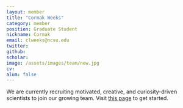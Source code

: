 ```yaml
---
layout: member
title: "Cormak Weeks"
category: member
position: Graduate Student
nickname: Cormak
email: clweeks@ncsu.edu
twitter: 
github: 
scholar: 
image: /assets/images/team/new.jpg
cv: 
alum: false
---
```


We are currently recruiting motivated, creative, and curiosity-driven scientists to join our growing team. Visit [this page](/join) to get started.